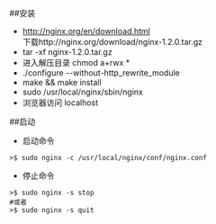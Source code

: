 ##安装

- http://nginx.org/en/download.html    
    下载http://nginx.org/download/nginx-1.2.0.tar.gz    
- tar -xf nginx-1.2.0.tar.gz
- 进入解压目录  chmod a+rwx *
- ./configure --without-http_rewrite_module
- make && make install
- sudo /usr/local/nginx/sbin/nginx
- 浏览器访问 localhost

##启动
- 启动命令
```linux 
>$ sudo nginx -c /usr/local/nginx/conf/nginx.conf
````
- 停止命令
````linux 
>$ sudo nginx -s stop
#或者
>$ sudo nginx -s quit
````

